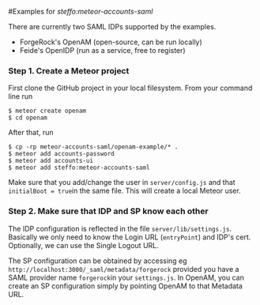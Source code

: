 #Examples for _steffo:meteor-accounts-saml_

There are currently two SAML IDPs supported by the examples.

- ForgeRock's OpenAM (open-source, can be run locally)
- Feide's OpenIDP (run as a service, free to register)

### Step 1. Create a Meteor project

First clone the GitHub project in your local filesystem. From your command line run

``` 
$ meteor create openam
$ cd openam

```

After that, run

```
$ cp -rp meteor-accounts-saml/openam-example/* .
$ meteor add accounts-password
$ meteor add accounts-ui
$ meteor add steffo:meteor-accounts-saml
```

Make sure that you add/change the user in `server/config.js` and that `initialBoot = true`in the same file. This will create a local Meteor user. 

### Step 2. Make sure that IDP and SP know each other

The IDP configuration is reflected in the file `server/lib/settings.js`. Basically we only need to know the Login URL (`entryPoint`) and IDP's cert. Optionally, we can use the Single Logout URL.

The SP configuration can be obtained by accessing eg `http://localhost:3000/_saml/metadata/forgerock` provided you have a SAML provider name `forgerock`in your `settings.js`. In OpenAM, you can create an SP configuration simply by pointing OpenAM to that Metadata URL.